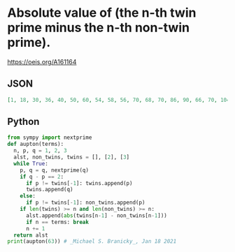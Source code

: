 # Absolute value of \(the n\-th twin prime minus the n\-th non\-twin prime\)\.
https://oeis.org/A161164
## JSON
```JSON
[1, 18, 30, 36, 40, 50, 60, 54, 58, 56, 70, 68, 70, 86, 90, 66, 70, 104, 114, 96, 112, 108, 112, 98, 112, 116, 124, 134, 138, 126, 130, 128, 132, 110, 112, 108, 114, 90, 96, 92, 94, 30, 36, 36, 46, 26, 28, 22, 20, 60, 30, 52, 44, 54, 42, 54, 50, 52, 48, 178, 164, 168, 150]
```
## Python
```Python
from sympy import nextprime
def aupton(terms):
  n, p, q = 1, 2, 3
  alst, non_twins, twins = [], [2], [3]
  while True:
    p, q = q, nextprime(q)
    if q - p == 2:
      if p != twins[-1]: twins.append(p)
      twins.append(q)
    else:
      if p != twins[-1]: non_twins.append(p)
    if len(twins) >= n and len(non_twins) >= n:
      alst.append(abs(twins[n-1] - non_twins[n-1]))
      if n == terms: break
      n += 1
  return alst
print(aupton(63)) # _Michael S. Branicky_, Jan 18 2021
```
